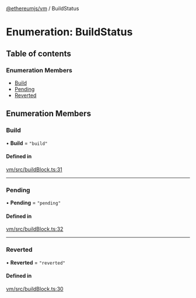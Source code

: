 [@ethereumjs/vm](../README.md) / BuildStatus

# Enumeration: BuildStatus

## Table of contents

### Enumeration Members

- [Build](BuildStatus.md#build)
- [Pending](BuildStatus.md#pending)
- [Reverted](BuildStatus.md#reverted)

## Enumeration Members

### Build

• **Build** = ``"build"``

#### Defined in

[vm/src/buildBlock.ts:31](https://github.com/ethereumjs/ethereumjs-monorepo/blob/master/packages/vm/src/buildBlock.ts#L31)

___

### Pending

• **Pending** = ``"pending"``

#### Defined in

[vm/src/buildBlock.ts:32](https://github.com/ethereumjs/ethereumjs-monorepo/blob/master/packages/vm/src/buildBlock.ts#L32)

___

### Reverted

• **Reverted** = ``"reverted"``

#### Defined in

[vm/src/buildBlock.ts:30](https://github.com/ethereumjs/ethereumjs-monorepo/blob/master/packages/vm/src/buildBlock.ts#L30)
